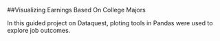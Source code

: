 ##Visualizing Earnings Based On College Majors

In this guided project on Dataquest, ploting tools in Pandas were used to explore job outcomes.

